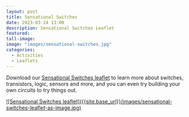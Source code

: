 ```yaml
---
layout: post
title: Sensational Switches
date: 2023-03-24 11:00
description: Sensational Switches Leaflet
featured: 
tall-image: 
image: "images/sensational-switches.jpg"
categories: 
  - Activities
  - Leaflets
---
```




Download our [Sensational Switches leaflet]({{site.base_url}}/docs/epcc_ESF_logic_gates_03.pdf) to learn more about switches, transistors, logic, sensors and more, and you can even try building your own circuits to try things out.

<a href="{{site.base_url}}/docs/epcc_ESF_logic_gates_03.pdf" title="Click to download">
![Sensational Switches leaflet]({{site.base_url}}/images/sensational-switches-leaflet-as-image.jpg)
</a>


